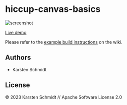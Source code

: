 # hiccup-canvas-basics

![screenshot](https://raw.githubusercontent.com/thi-ng/umbrella/develop/assets/examples/hiccup-canvas-basics.png)

[Live demo](http://demo.thi.ng/umbrella/hiccup-canvas-basics/)

Please refer to the [example build instructions](https://github.com/thi-ng/umbrella/wiki/Example-build-instructions) on the wiki.

## Authors

- Karsten Schmidt

## License

&copy; 2023 Karsten Schmidt // Apache Software License 2.0
